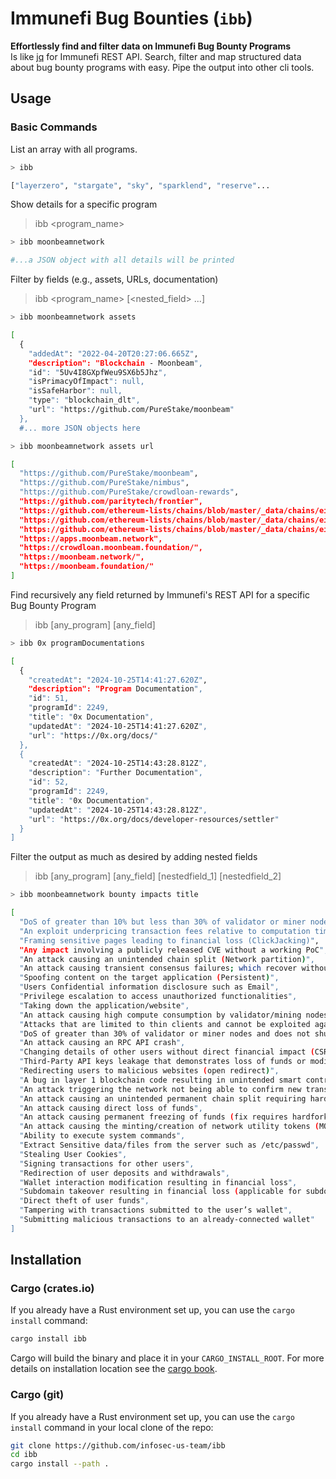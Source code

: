 # Immunefi Bug Bounties (`ibb`)

**Effortlessly find and filter data on Immunefi Bug Bounty Programs**  
Is like [jq](https://github.com/jqlang/jq) for Immunefi REST API. Search, filter and map structured data about bug bounty programs with easy. Pipe the output into other cli tools.

## Usage

### Basic Commands

List an array with all programs.
```sh
> ibb

["layerzero", "stargate", "sky", "sparklend", "reserve"...
```

Show details for a specific program
> ibb <program_name>

```sh
> ibb moonbeamnetwork

#...a JSON object with all details will be printed
```

Filter by fields (e.g., assets, URLs, documentation)
> ibb <program_name> <field> [<nested_field> ...]

```sh
> ibb moonbeamnetwork assets

[
  {
    "addedAt": "2022-04-20T20:27:06.665Z",
    "description": "Blockchain - Moonbeam",
    "id": "5Uv4I8GXpfWeu9SX6b5Jhz",
    "isPrimacyOfImpact": null,
    "isSafeHarbor": null,
    "type": "blockchain_dlt",
    "url": "https://github.com/PureStake/moonbeam"
  },
  #... more JSON objects here
```

```sh
> ibb moonbeamnetwork assets url

[
  "https://github.com/PureStake/moonbeam",
  "https://github.com/PureStake/nimbus",
  "https://github.com/PureStake/crowdloan-rewards",
  "https://github.com/paritytech/frontier",
  "https://github.com/ethereum-lists/chains/blob/master/_data/chains/eip155-1285.json",
  "https://github.com/ethereum-lists/chains/blob/master/_data/chains/eip155-1287.json",
  "https://github.com/ethereum-lists/chains/blob/master/_data/chains/eip155-1287.json",
  "https://apps.moonbeam.network",
  "https://crowdloan.moonbeam.foundation/",
  "https://moonbeam.network/",
  "https://moonbeam.foundation/"
]
```

Find recursively any field returned by Immunefi's REST API for a specific Bug Bounty Program
> ibb [any_program] [any_field]

```sh
> ibb 0x programDocumentations

[
  {
    "createdAt": "2024-10-25T14:41:27.620Z",
    "description": "Program Documentation",
    "id": 51,
    "programId": 2249,
    "title": "0x Documentation",
    "updatedAt": "2024-10-25T14:41:27.620Z",
    "url": "https://0x.org/docs/"
  },
  {
    "createdAt": "2024-10-25T14:43:28.812Z",
    "description": "Further Documentation",
    "id": 52,
    "programId": 2249,
    "title": "0x Documentation",
    "updatedAt": "2024-10-25T14:43:28.812Z",
    "url": "https://0x.org/docs/developer-resources/settler"
  }
]
```

Filter the output as much as desired by adding nested fields
> ibb [any_program] [any_field] [nestedfield_1] [nestedfield_2]

```sh
> ibb moonbeamnetwork bounty impacts title

[
  "DoS of greater than 10% but less than 30% of validator or miner nodes and does not shut down the network",
  "An exploit underpricing transaction fees relative to computation time",
  "Framing sensitive pages leading to financial loss (ClickJacking)",
  "Any impact involving a publicly released CVE without a working PoC",
  "An attack causing an unintended chain split (Network partition)",
  "An attack causing transient consensus failures; which recover without manual intervention",
  "Spoofing content on the target application (Persistent)",
  "Users Confidential information disclosure such as Email",
  "Privilege escalation to access unauthorized functionalities",
  "Taking down the application/website",
  "An attack causing high compute consumption by validator/mining nodes",
  "Attacks that are limited to thin clients and cannot be exploited against full nodes",
  "DoS of greater than 30% of validator or miner nodes and does not shut down the network",
  "An attack causing an RPC API crash",
  "Changing details of other users without direct financial impact (CSRF)",
  "Third-Party API keys leakage that demonstrates loss of funds or modification on the website",
  "Redirecting users to malicious websites (open redirect)",
  "A bug in layer 1 blockchain code resulting in unintended smart contract behavior (no concrete funds at risk)",
  "An attack triggering the network not being able to confirm new transactions (Total network shutdown)",
  "An attack causing an unintended permanent chain split requiring hard fork (Network partition requiring hard fork)",
  "An attack causing direct loss of funds",
  "An attack causing permanent freezing of funds (fix requires hardfork)",
  "An attack causing the minting/creation of network utility tokens (MOVR/GLMR) outside of the normal, on-chain inflation mechanism",
  "Ability to execute system commands",
  "Extract Sensitive data/files from the server such as /etc/passwd",
  "Stealing User Cookies",
  "Signing transactions for other users",
  "Redirection of user deposits and withdrawals",
  "Wallet interaction modification resulting in financial loss",
  "Subdomain takeover resulting in financial loss (applicable for subdomains with addresses published)",
  "Direct theft of user funds",
  "Tampering with transactions submitted to the user’s wallet",
  "Submitting malicious transactions to an already-connected wallet"
]
```

## Installation

### Cargo (crates.io)

If you already have a Rust environment set up, you can use the `cargo install` command:

```sh
cargo install ibb
```

Cargo will build the binary and place it in your `CARGO_INSTALL_ROOT`. For more details on installation location see the [cargo book](https://doc.rust-lang.org/cargo/commands/cargo-install.html#description).

### Cargo (git)

If you already have a Rust environment set up, you can use the `cargo install` command in your local clone of the repo:
```sh
git clone https://github.com/infosec-us-team/ibb
cd ibb
cargo install --path .
```


